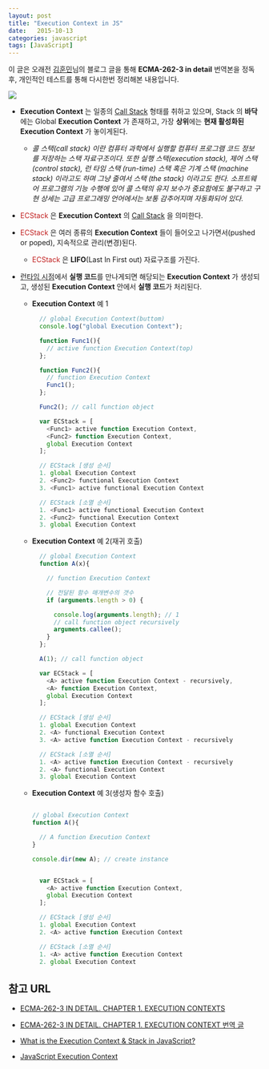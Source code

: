 ```yaml
---
layout: post
title: "Execution Context in JS"
date:   2015-10-13
categories: javascript
tags: [JavaScript]
---
```


이 글은 오래전 [김훈민](http://huns.me/)님의 블로그 글을 통해 **ECMA-262-3 in detail** 번역본을 정독 후, 개인적인 테스트를 통해 다시한번 정리해본 내용입니다. 

  ![](https://www.dropbox.com/s/c9rg72fludmb0ak/84.png?dl=1)
 
- **Execution Context** 는 일종의 [Call Stack](http://ko.wikipedia.org/wiki/%EC%BD%9C_%EC%8A%A4%ED%83%9D) 형태를 취하고 있으며, Stack 의 **바닥**에는 Global **Execution Context** 가 존재하고, 가장 **상위**에는 **현재 활성화된 Execution Context** 가 놓이게된다.

  - *콜 스택(call stack) 이란 컴퓨터 과학에서 실행할 컴퓨터 프로그램 코드 정보를 저장하는 스택 자료구조이다. 또한 실행 스택(execution stack), 제어 스택 (control stack), 런 타임 스택 (run-time) 스택 혹은 기계 스택 (machine stack) 이라고도 하며 그냥 줄여서 스택 (the stack) 이라고도 한다. 소프트웨어 프로그램의 기능 수행에 있어 콜 스택의 유지 보수가 중요함에도 불구하고 구현 상세는 고급 프로그래밍 언어에서는 보통 감추어지며 자동화되어 있다.*

- <span style="color:#c11f1f">ECStack</span> 은 **Execution Context** 의 [Call Stack](http://ko.wikipedia.org/wiki/%EC%BD%9C_%EC%8A%A4%ED%83%9D) 을 의미한다.

- <span style="color:#c11f1f">ECStack</span> 은 여러 종류의 **Execution Context** 들이 들어오고 나가면서(pushed or poped), 지속적으로 관리(변경)된다.

  - <span style="color:#c11f1f">ECStack</span> 은 **LIFO**(Last In First out) 자료구조를 가진다.

- [런타임 시점](http://mohwa.github.io/blog/javascript/2015/10/09/prototype/)에서 **실행 코드**를 만나게되면 해당되는 **Execution Context** 가 생성되고, 생성된 **Execution Context**  안에서 **실행 코드**가 처리된다.

  - **Execution Context** 예 1
  
    ```javascript
      // global Execution Context(buttom)
      console.log("global Execution Context");
  
      function Func1(){
        // active function Execution Context(top)
      };
  
      function Func2(){
        // function Execution Context
        Func1();
      };
  
      Func2(); // call function object
    ```
    ```javascript
      var ECStack = [
        <Func1> active function Execution Context,
        <Func2> function Execution Context,
        global Execution Context
      ];
    ```
    ``` javascript
      // ECStack [생성 순서]
      1. global Execution Context
      2. <Func2> functional Execution Context
      3. <Func1> active functional Execution Context
  
      // ECStack [소멸 순서]
      1. <Func1> active functional Execution Context
      2. <Func2> functional Execution Context
      3. global Execution Context
    ```
  - **Execution Context** 예 2(재귀 호출)
  
    ```javascript
      // global Execution Context
      function A(x){
  
        // function Execution Context
  
        // 전달된 함수 매개변수의 갯수
        if (arguments.length > 0) {
  
          console.log(arguments.length); // 1
          // call function object recursively
          arguments.callee();
        }
      };
  
      A(1); // call function object
    ```
    ```javascript
      var ECStack = [
        <A> active function Execution Context - recursively,
        <A> function Execution Context,
        global Execution Context
      ];
    ```
    ``` javascript
      // ECStack [생성 순서]
      1. global Execution Context
      2. <A> functional Execution Context
      3. <A> active function Execution Context - recursively
  
      // ECStack [소멸 순서]
      1. <A> active function Execution Context - recursively
      2. <A> functional Execution Context
      3. global Execution Context
    ```
  - **Execution Context** 예 3(생성자 함수 호출)
  
    ```javascript
  
    // global Execution Context
    function A(){
  
      // A function Execution Context
    }
  
    console.dir(new A); // create instance
    ```	
    ```javascript

      var ECStack = [
        <A> active function Execution Context,
        global Execution Context
      ];
    ```	
    ``` javascript
      // ECStack [생성 순서]
      1. global Execution Context
      2. <A> active function Execution Context
  
      // ECStack [소멸 순서]
      1. <A> active function Execution Context
      2. global Execution Context
    ```

## 참고 URL

- [ECMA-262-3 IN DETAIL. CHAPTER 1. EXECUTION CONTEXTS](http://dmitrysoshnikov.com/ecmascript/chapter-1-execution-contexts/)

- [ECMA-262-3 IN DETAIL. CHAPTER 1. EXECUTION CONTEXT 번역 글](http://huns.me/development/159)

- [What is the Execution Context & Stack in JavaScript?](http://davidshariff.com/blog/what-is-the-execution-context-in-javascript/)

- [JavaScript Execution Context](http://www.yusufaytas.com/javascript-execution-context/)
